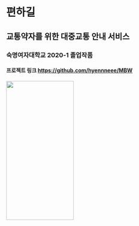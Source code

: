 # 편하길
## 교통약자를 위한 대중교통 안내 서비스
### 숙명여자대학교 2020-1 졸업작품
#### 프로젝트 링크 https://github.com/hyennneee/MBW
<img src="https://user-images.githubusercontent.com/37061717/109257396-68b49200-783b-11eb-89c0-4592604f2c28.jpg" width="180" height="370">
